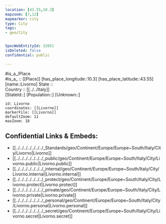 ```yaml
---
location: [43.55,10.3] 
mapzoom: [7,12] 
mapmarker: city 
type: City
tags:
- geo/City


SpocWebEntityId: 32051
isDeleted: false
confidential: public

---
```

#is_a_/Place  
#is_a_ :: [[Place]] 
[has_place_longitude::10.3] 
[has_place_latitude::43.55] 
[name::Livorno] 
State ::  
Country :: [[../../Italy]]  
[StateId::] 
[Population::] 
[Unknown::] 


```leaflet
id: Livorno
coordinates: [[Livorno]] 
markerFile: [[Livorno]] 
defaultZoom: 11 
maxZoom: 18
```


## Confidential Links & Embeds: 
- [[../../../../../../../_Standards/geo/Continent/Europe/Europe~South/Italy/City/Livorno|Livorno]] 
- [[../../../../../../../_public/geo/Continent/Europe/Europe~South/Italy/City/Livorno.public|Livorno.public]] 
- [[../../../../../../../_internal/geo/Continent/Europe/Europe~South/Italy/City/Livorno.internal|Livorno.internal]] 
- [[../../../../../../../_protect/geo/Continent/Europe/Europe~South/Italy/City/Livorno.protect|Livorno.protect]] 
- [[../../../../../../../_private/geo/Continent/Europe/Europe~South/Italy/City/Livorno.private|Livorno.private]] 
- [[../../../../../../../_personal/geo/Continent/Europe/Europe~South/Italy/City/Livorno.personal|Livorno.personal]] 
- [[../../../../../../../_secret/geo/Continent/Europe/Europe~South/Italy/City/Livorno.secret|Livorno.secret]] 
